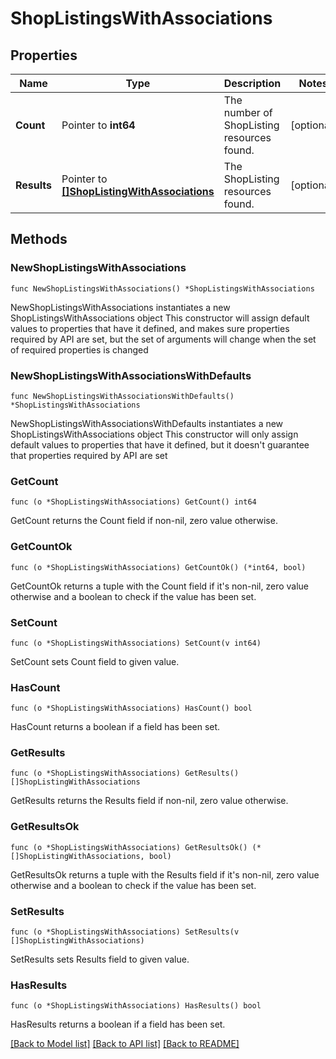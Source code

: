 # ShopListingsWithAssociations

## Properties

Name | Type | Description | Notes
------------ | ------------- | ------------- | -------------
**Count** | Pointer to **int64** | The number of ShopListing resources found. | [optional] 
**Results** | Pointer to [**[]ShopListingWithAssociations**](ShopListingWithAssociations.md) | The ShopListing resources found. | [optional] 

## Methods

### NewShopListingsWithAssociations

`func NewShopListingsWithAssociations() *ShopListingsWithAssociations`

NewShopListingsWithAssociations instantiates a new ShopListingsWithAssociations object
This constructor will assign default values to properties that have it defined,
and makes sure properties required by API are set, but the set of arguments
will change when the set of required properties is changed

### NewShopListingsWithAssociationsWithDefaults

`func NewShopListingsWithAssociationsWithDefaults() *ShopListingsWithAssociations`

NewShopListingsWithAssociationsWithDefaults instantiates a new ShopListingsWithAssociations object
This constructor will only assign default values to properties that have it defined,
but it doesn't guarantee that properties required by API are set

### GetCount

`func (o *ShopListingsWithAssociations) GetCount() int64`

GetCount returns the Count field if non-nil, zero value otherwise.

### GetCountOk

`func (o *ShopListingsWithAssociations) GetCountOk() (*int64, bool)`

GetCountOk returns a tuple with the Count field if it's non-nil, zero value otherwise
and a boolean to check if the value has been set.

### SetCount

`func (o *ShopListingsWithAssociations) SetCount(v int64)`

SetCount sets Count field to given value.

### HasCount

`func (o *ShopListingsWithAssociations) HasCount() bool`

HasCount returns a boolean if a field has been set.

### GetResults

`func (o *ShopListingsWithAssociations) GetResults() []ShopListingWithAssociations`

GetResults returns the Results field if non-nil, zero value otherwise.

### GetResultsOk

`func (o *ShopListingsWithAssociations) GetResultsOk() (*[]ShopListingWithAssociations, bool)`

GetResultsOk returns a tuple with the Results field if it's non-nil, zero value otherwise
and a boolean to check if the value has been set.

### SetResults

`func (o *ShopListingsWithAssociations) SetResults(v []ShopListingWithAssociations)`

SetResults sets Results field to given value.

### HasResults

`func (o *ShopListingsWithAssociations) HasResults() bool`

HasResults returns a boolean if a field has been set.


[[Back to Model list]](../README.md#documentation-for-models) [[Back to API list]](../README.md#documentation-for-api-endpoints) [[Back to README]](../README.md)


